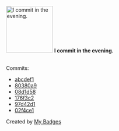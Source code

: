 <img src="https://github.com/my-badges/my-badges/blob/master/src/all-badges/time-of-commit/evening-commits.png?raw=true" alt="I commit in the evening." title="I commit in the evening." width="128">
<strong>I commit in the evening.</strong>
<br><br>

Commits:

- <a href="https://github.com/antonmedv/countdown/commit/abcdef12ff8b30c6a4e1b8943540bb00e15fd442">abcdef1</a>
- <a href="https://github.com/antonmedv/antonmedv/commit/80380a993c7147a3937bc1113ed8000d453c2621">80380a9</a>
- <a href="https://github.com/antonmedv/antonmedv/commit/08d1d58dcd039064c5826604692ab69263ad89f5">08d1d58</a>
- <a href="https://github.com/antonmedv/antonmedv/commit/176f3c21d91dc3a2aa4a237b1b6d2da3a760b70c">176f3c2</a>
- <a href="https://github.com/antonmedv/antonmedv/commit/97d42d103471c325d893374c254798f701860ab1">97d42d1</a>
- <a href="https://github.com/antonmedv/antonmedv/commit/02f4ce1e25ecbc43cb3226c5419ca874baff38f2">02f4ce1</a>


Created by <a href="https://github.com/my-badges/my-badges">My Badges</a>